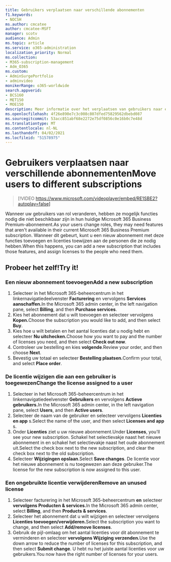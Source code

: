 ```yaml
---
title: Gebruikers verplaatsen naar verschillende abonnementen
f1.keywords:
- NOCSH
ms.author: cmcatee
author: cmcatee-MSFT
manager: scotv
audience: Admin
ms.topic: article
ms.service: o365-administration
localization_priority: Normal
ms.collection:
- M365-subscription-management
- Adm_O365
ms.custom:
- AdminSurgePortfolio
- adminvideo
monikerRange: o365-worldwide
search.appverid:
- BCS160
- MET150
- MOE150
description: Meer informatie over het verplaatsen van gebruikers naar een ander abonnement.
ms.openlocfilehash: 4f26e890e7c3c008c807dfed75829562dbebd087
ms.sourcegitcommit: 53acc851abf68e2272e75df0856c0e16b0c7e48d
ms.translationtype: MT
ms.contentlocale: nl-NL
ms.lasthandoff: 04/02/2021
ms.locfileid: "51578975"
---
```

# <a name="move-users-to-different-subscriptions"></a><span data-ttu-id="85cc1-103">Gebruikers verplaatsen naar verschillende abonnementen</span><span class="sxs-lookup"><span data-stu-id="85cc1-103">Move users to different subscriptions</span></span>

> [!VIDEO https://www.microsoft.com/videoplayer/embed/RE1SBE2?autoplay=false]

<span data-ttu-id="85cc1-104">Wanneer uw gebruikers van rol veranderen, hebben ze mogelijk functies nodig die niet beschikbaar zijn in hun huidige Microsoft 365 Business Premium-abonnement.</span><span class="sxs-lookup"><span data-stu-id="85cc1-104">As your users change roles, they may need features that aren't available in their current Microsoft 365 Business Premium subscription.</span></span> <span data-ttu-id="85cc1-105">Wanneer dit gebeurt, kunt u een nieuw abonnement met deze functies toevoegen en licenties toewijzen aan de personen die ze nodig hebben.</span><span class="sxs-lookup"><span data-stu-id="85cc1-105">When this happens, you can add a new subscription that includes those features, and assign licenses to the people who need them.</span></span>

## <a name="try-it"></a><span data-ttu-id="85cc1-106">Probeer het zelf!</span><span class="sxs-lookup"><span data-stu-id="85cc1-106">Try it!</span></span>

### <a name="add-a-new-subscription"></a><span data-ttu-id="85cc1-107">Een nieuw abonnement toevoegen</span><span class="sxs-lookup"><span data-stu-id="85cc1-107">Add a new subscription</span></span>

1. <span data-ttu-id="85cc1-108">Selecteer in het Microsoft 365-beheercentrum in het linkernavigatiedeelvenster **Facturering** en vervolgens **Services aanschaffen.**</span><span class="sxs-lookup"><span data-stu-id="85cc1-108">In the Microsoft 365 admin center, in the left navigation pane, select **Billing**, and then **Purchase services**.</span></span>
1. <span data-ttu-id="85cc1-109">Kies het abonnement dat u wilt toevoegen en selecteer vervolgens **Kopen.**</span><span class="sxs-lookup"><span data-stu-id="85cc1-109">Choose the subscription you would like to add, and then select **Buy**.</span></span>
1. <span data-ttu-id="85cc1-110">Kies hoe u wilt betalen en het aantal licenties dat u nodig hebt en selecteer **Nu uitchecken.**</span><span class="sxs-lookup"><span data-stu-id="85cc1-110">Choose how you want to pay and the number of licenses you need, and then select **Check out now**.</span></span>
1. <span data-ttu-id="85cc1-111">Controleer uw bestelling en kies **volgende**.</span><span class="sxs-lookup"><span data-stu-id="85cc1-111">Review your order, and then choose **Next**.</span></span>
1. <span data-ttu-id="85cc1-112">Bevestig uw totaal en selecteer **Bestelling plaatsen.**</span><span class="sxs-lookup"><span data-stu-id="85cc1-112">Confirm your total, and select **Place order**.</span></span>

### <a name="change-the-license-assigned-to-a-user"></a><span data-ttu-id="85cc1-113">De licentie wijzigen die aan een gebruiker is toegewezen</span><span class="sxs-lookup"><span data-stu-id="85cc1-113">Change the license assigned to a user</span></span>

1. <span data-ttu-id="85cc1-114">Selecteer in het Microsoft 365-beheercentrum in het linkernavigatiedeelvenster **Gebruikers** en vervolgens **Actieve gebruikers.**</span><span class="sxs-lookup"><span data-stu-id="85cc1-114">In the Microsoft 365 admin center, in the left navigation pane, select **Users**, and then **Active users**.</span></span>
1. <span data-ttu-id="85cc1-115">Selecteer de naam van de gebruiker en selecteer vervolgens **Licenties en app** s.</span><span class="sxs-lookup"><span data-stu-id="85cc1-115">Select the name of the user, and then select **Licenses and app** s.</span></span>
1. <span data-ttu-id="85cc1-116">Onder **Licenties** ziet u uw nieuwe abonnement.</span><span class="sxs-lookup"><span data-stu-id="85cc1-116">Under **Licenses**, you'll see your new subscription.</span></span> <span data-ttu-id="85cc1-117">Schakel het selectievakje naast het nieuwe abonnement in en schakel het selectievakje naast het oude abonnement uit.</span><span class="sxs-lookup"><span data-stu-id="85cc1-117">Select the check box next to the new subscription, and clear the check box next to the old subscription.</span></span>
1. <span data-ttu-id="85cc1-118">Selecteer **Wijzigingen opslaan**.</span><span class="sxs-lookup"><span data-stu-id="85cc1-118">Select **Save changes**.</span></span> <span data-ttu-id="85cc1-119">De licentie voor het nieuwe abonnement is nu toegewezen aan deze gebruiker.</span><span class="sxs-lookup"><span data-stu-id="85cc1-119">The license for the new subscription is now assigned to this user.</span></span>

### <a name="remove-an-unused-license"></a><span data-ttu-id="85cc1-120">Een ongebruikte licentie verwijderen</span><span class="sxs-lookup"><span data-stu-id="85cc1-120">Remove an unused license</span></span>

1. <span data-ttu-id="85cc1-121">Selecteer facturering in het Microsoft 365-beheercentrum **en** selecteer **vervolgens Producten & services.**</span><span class="sxs-lookup"><span data-stu-id="85cc1-121">In the Microsoft 365 admin center, select **Billing**, and then **Products & services**.</span></span>
1. <span data-ttu-id="85cc1-122">Selecteer het abonnement dat u wilt wijzigen en selecteer vervolgens **Licenties toevoegen/verwijderen.**</span><span class="sxs-lookup"><span data-stu-id="85cc1-122">Select the subscription you want to change, and then select **Add/remove licenses**.</span></span>
1. <span data-ttu-id="85cc1-123">Gebruik de pijl-omlaag om het aantal licenties voor dit abonnement te verminderen en selecteer **vervolgens Wijziging verzenden.**</span><span class="sxs-lookup"><span data-stu-id="85cc1-123">Use the down arrow to reduce the number of licenses for this subscription, and then select **Submit change**.</span></span> <span data-ttu-id="85cc1-124">U hebt nu het juiste aantal licenties voor uw gebruikers.</span><span class="sxs-lookup"><span data-stu-id="85cc1-124">You now have the right number of licenses for your users.</span></span>